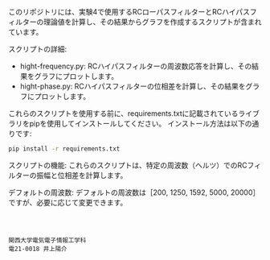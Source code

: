 
このリポジトリには、実験4で使用するRCローパスフィルターとRCハイパスフィルターの理論値を計算し、その結果からグラフを作成するスクリプトが含まれています。

スクリプトの詳細:
 - hight-frequency.py: RCハイパスフィルターの周波数応答を計算し、その結果をグラフにプロットします。
 - hight-phase.py: RCハイパスフィルターの位相差を計算し、その結果をグラフにプロットします。

これらのスクリプトを使用する前に、requirements.txtに記載されているライブラリをpipを使用してインストールしてください。
インストール方法は以下の通りです:
```bash
pip install -r requirements.txt
```
スクリプトの機能:
これらのスクリプトは、特定の周波数（ヘルツ）でのRCフィルターの振幅と位相差を計算します。

デフォルトの周波数:
デフォルトの周波数は［200, 1250, 1592, 5000, 20000］ですが、必要に応じて変更できます。

```



関西大学電気電子情報工学科
電21-0018 井上陽介
